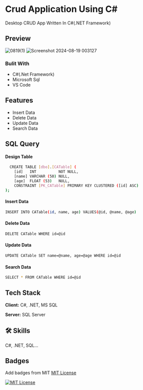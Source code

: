 
# Crud Application Using C#

Desktop CRUD App Written In C#(.NET Framework)


## Preview

![0819(1)](https://github.com/user-attachments/assets/2389887b-9a91-4f69-b009-0498fe029c0c) ![Screenshot 2024-08-19 003127](https://github.com/user-attachments/assets/4a38f115-651d-44fb-9fbd-abcf4aebe6d1)



### Bulit With
- C#(.Net Framework)
- Microsoft Sql
- VS Code


## Features

- Insert Data
- Delete Data
- Update Data
- Search Data


## SQL Query
#### Design Table
```bash
  CREATE TABLE [dbo].[CATable] (
    [id]   INT          NOT NULL,
    [name] VARCHAR (50) NULL,
    [age]  FLOAT (53)   NULL,
    CONSTRAINT [PK_CATable] PRIMARY KEY CLUSTERED ([id] ASC)
);
```
#### Insert Data
```bash
INSERT INTO CATable(id, name, age) VALUES(@id, @name, @age)
```
#### Delete Data
```bash
DELETE CATable WHERE id=@id
```
#### Update Data
```bash
UPDATE CATable SET name=@name, age=@age WHERE id=@id
```
#### Search Data
```bash
SELECT * FROM CATable WHERE id=@id
```
## Tech Stack

**Client:** C#, .NET, MS SQL

**Server:** SQL Server


## 🛠 Skills
C#, .NET, SQL...


## Badges

Add badges from MIT [MIT License](https://choosealicense.com/licenses/mit/)

[![MIT License](https://img.shields.io/badge/License-MIT-green.svg)](https://github.com/sszobaer/Crud-App-Using-C-.NET/blob/main/LICENSE)

